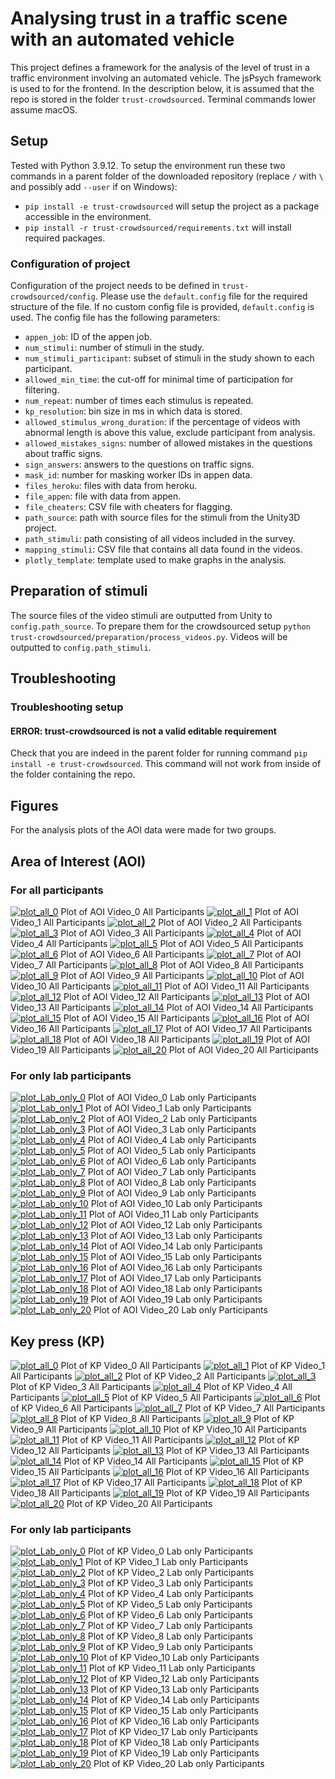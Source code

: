 # Analysing trust in a traffic scene with an automated vehicle

This project defines a framework for the analysis of the level of trust in a traffic environment involving an automated vehicle. The jsPsych framework is used to for the frontend. In the description below, it is assumed that the repo is stored in the folder `trust-crowdsourced`. Terminal commands lower assume macOS.

## Setup
Tested with Python 3.9.12. To setup the environment run these two commands in a parent folder of the downloaded repository (replace `/` with `\` and possibly add `--user` if on Windows):
- `pip install -e trust-crowdsourced` will setup the project as a package accessible in the environment.
- `pip install -r trust-crowdsourced/requirements.txt` will install required packages.

### Configuration of project
Configuration of the project needs to be defined in `trust-crowdsourced/config`. Please use the `default.config` file for the required structure of the file. If no custom config file is provided, `default.config` is used. The config file has the following parameters:
* `appen_job`: ID of the appen job.
* `num_stimuli`: number of stimuli in the study.
* `num_stimuli_participant`: subset of stimuli in the study shown to each participant.
* `allowed_min_time`: the cut-off for minimal time of participation for filtering.
* `num_repeat`: number of times each stimulus is repeated.
* `kp_resolution`: bin size in ms in which data is stored.
* `allowed_stimulus_wrong_duration`: if the percentage of videos with abnormal length is above this value, exclude participant from analysis.
* `allowed_mistakes_signs`: number of allowed mistakes in the questions about traffic signs.
* `sign_answers`: answers to the questions on traffic signs.
* `mask_id`: number for masking worker IDs in appen data.
* `files_heroku`: files with data from heroku.
* `file_appen`: file with data from appen.
* `file_cheaters`: CSV file with cheaters for flagging.
* `path_source`: path with source files for the stimuli from the Unity3D project.
* `path_stimuli`: path consisting of all videos included in the survey.
* `mapping_stimuli`: CSV file that contains all data found in the videos.
* `plotly_template`: template used to make graphs in the analysis.

## Preparation of stimuli
The source files of the video stimuli are outputted from Unity to `config.path_source`. To prepare them for the crowdsourced setup `python trust-crowdsourced/preparation/process_videos.py`. Videos will be outputted to `config.path_stimuli`.

## Troubleshooting
### Troubleshooting setup
#### ERROR: trust-crowdsourced is not a valid editable requirement
Check that you are indeed in the parent folder for running command `pip install -e trust-crowdsourced`. This command will not work from inside of the folder containing the repo.

## Figures
For the analysis plots of the AOI data were made for two groups. 
## Area of Interest (AOI)
### For all participants
[![plot_all_0](figures/AOI_0.png?raw=true)](https://htmlpreview.github.io/?https://github.com/bazilinskyy/trust-crowdsourced/blob/main/figures/AOI_0.html)
Plot of AOI Video_0 All Participants
[![plot_all_1](figures/AOI_1.png?raw=true)](https://htmlpreview.github.io/?https://github.com/bazilinskyy/trust-crowdsourced/blob/main/figures/AOI_1.html)
Plot of AOI Video_1 All Participants
[![plot_all_2](figures/AOI_2.png?raw=true)](https://htmlpreview.github.io/?https://github.com/bazilinskyy/trust-crowdsourced/blob/main/figures/AOI_2.html)
Plot of AOI Video_2 All Participants
[![plot_all_3](figures/AOI_3.png?raw=true)](https://htmlpreview.github.io/?https://github.com/bazilinskyy/trust-crowdsourced/blob/main/figures/AOI_3.html)
Plot of AOI Video_3 All Participants
[![plot_all_4](figures/AOI_4.png?raw=true)](https://htmlpreview.github.io/?https://github.com/bazilinskyy/trust-crowdsourced/blob/main/figures/AOI_4.html)
Plot of AOI Video_4 All Participants
[![plot_all_5](figures/AOI_5.png?raw=true)](https://htmlpreview.github.io/?https://github.com/bazilinskyy/trust-crowdsourced/blob/main/figures/AOI_5.html)
Plot of AOI Video_5 All Participants
[![plot_all_6](figures/AOI_6.png?raw=true)](https://htmlpreview.github.io/?https://github.com/bazilinskyy/trust-crowdsourced/blob/main/figures/AOI_6.html)
Plot of AOI Video_6 All Participants
[![plot_all_7](figures/AOI_7.png?raw=true)](https://htmlpreview.github.io/?https://github.com/bazilinskyy/trust-crowdsourced/blob/main/figures/AOI_7.html)
Plot of AOI Video_7 All Participants
[![plot_all_8](figures/AOI_8.png?raw=true)](https://htmlpreview.github.io/?https://github.com/bazilinskyy/trust-crowdsourced/blob/main/figures/AOI_8.html)
Plot of AOI Video_8 All Participants
[![plot_all_9](figures/AOI_9.png?raw=true)](https://htmlpreview.github.io/?https://github.com/bazilinskyy/trust-crowdsourced/blob/main/figures/AOI_9.html)
Plot of AOI Video_9 All Participants
[![plot_all_10](figures/AOI_10.png?raw=true)](https://htmlpreview.github.io/?https://github.com/bazilinskyy/trust-crowdsourced/blob/main/figures/AOI_10.html)
Plot of AOI Video_10 All Participants
[![plot_all_11](figures/AOI_11.png?raw=true)](https://htmlpreview.github.io/?https://github.com/bazilinskyy/trust-crowdsourced/blob/main/figures/AOI_11.html)
Plot of AOI Video_11 All Participants
[![plot_all_12](figures/AOI_12.png?raw=true)](https://htmlpreview.github.io/?https://github.com/bazilinskyy/trust-crowdsourced/blob/main/figures/AOI_12.html)
Plot of AOI Video_12 All Participants
[![plot_all_13](figures/AOI_13.png?raw=true)](https://htmlpreview.github.io/?https://github.com/bazilinskyy/trust-crowdsourced/blob/main/figures/AOI_13.html)
Plot of AOI Video_13 All Participants
[![plot_all_14](figures/AOI_14.png?raw=true)](https://htmlpreview.github.io/?https://github.com/bazilinskyy/trust-crowdsourced/blob/main/figures/AOI_14.html)
Plot of AOI Video_14 All Participants
[![plot_all_15](figures/AOI_15.png?raw=true)](https://htmlpreview.github.io/?https://github.com/bazilinskyy/trust-crowdsourced/blob/main/figures/AOI_15.html)
Plot of AOI Video_15 All Participants
[![plot_all_16](figures/AOI_16.png?raw=true)](https://htmlpreview.github.io/?https://github.com/bazilinskyy/trust-crowdsourced/blob/main/figures/AOI_16.html)
Plot of AOI Video_16 All Participants
[![plot_all_17](figures/AOI_17.png?raw=true)](https://htmlpreview.github.io/?https://github.com/bazilinskyy/trust-crowdsourced/blob/main/figures/AOI_17.html)
Plot of AOI Video_17 All Participants
[![plot_all_18](figures/AOI_18.png?raw=true)](https://htmlpreview.github.io/?https://github.com/bazilinskyy/trust-crowdsourced/blob/main/figures/AOI_18.html)
Plot of AOI Video_18 All Participants
[![plot_all_19](figures/AOI_19.png?raw=true)](https://htmlpreview.github.io/?https://github.com/bazilinskyy/trust-crowdsourced/blob/main/figures/AOI_19.html)
Plot of AOI Video_19 All Participants
[![plot_all_20](figures/AOI_20.png?raw=true)](https://htmlpreview.github.io/?https://github.com/bazilinskyy/trust-crowdsourced/blob/main/figures/AOI_20.html)
Plot of AOI Video_20 All Participants

### For only lab participants
[![plot_Lab_only_0](figures/Lab_only_AOI_0.png?raw=true)](https://htmlpreview.github.io/?https://github.com/bazilinskyy/trust-crowdsourced/blob/main/figures/Lab_only_AOI_0.html)
Plot of AOI Video_0 Lab only Participants
[![plot_Lab_only_1](figures/Lab_only_AOI_1.png?raw=true)](https://htmlpreview.github.io/?https://github.com/bazilinskyy/trust-crowdsourced/blob/main/figures/Lab_only_AOI_1.html)
Plot of AOI Video_1 Lab only Participants
[![plot_Lab_only_2](figures/Lab_only_AOI_2.png?raw=true)](https://htmlpreview.github.io/?https://github.com/bazilinskyy/trust-crowdsourced/blob/main/figures/Lab_only_AOI_2.html)
Plot of AOI Video_2 Lab only Participants
[![plot_Lab_only_3](figures/Lab_only_AOI_3.png?raw=true)](https://htmlpreview.github.io/?https://github.com/bazilinskyy/trust-crowdsourced/blob/main/figures/Lab_only_AOI_3.html)
Plot of AOI Video_3 Lab only Participants
[![plot_Lab_only_4](figures/Lab_only_AOI_4.png?raw=true)](https://htmlpreview.github.io/?https://github.com/bazilinskyy/trust-crowdsourced/blob/main/figures/Lab_only_AOI_4.html)
Plot of AOI Video_4 Lab only Participants
[![plot_Lab_only_5](figures/Lab_only_AOI_5.png?raw=true)](https://htmlpreview.github.io/?https://github.com/bazilinskyy/trust-crowdsourced/blob/main/figures/Lab_only_AOI_5.html)
Plot of AOI Video_5 Lab only Participants
[![plot_Lab_only_6](figures/Lab_only_AOI_6.png?raw=true)](https://htmlpreview.github.io/?https://github.com/bazilinskyy/trust-crowdsourced/blob/main/figures/Lab_only_AOI_6.html)
Plot of AOI Video_6 Lab only Participants
[![plot_Lab_only_7](figures/Lab_only_AOI_7.png?raw=true)](https://htmlpreview.github.io/?https://github.com/bazilinskyy/trust-crowdsourced/blob/main/figures/Lab_only_AOI_7.html)
Plot of AOI Video_7 Lab only Participants
[![plot_Lab_only_8](figures/Lab_only_AOI_8.png?raw=true)](https://htmlpreview.github.io/?https://github.com/bazilinskyy/trust-crowdsourced/blob/main/figures/Lab_only_AOI_8.html)
Plot of AOI Video_8 Lab only Participants
[![plot_Lab_only_9](figures/Lab_only_AOI_9.png?raw=true)](https://htmlpreview.github.io/?https://github.com/bazilinskyy/trust-crowdsourced/blob/main/figures/Lab_only_AOI_9.html)
Plot of AOI Video_9 Lab only Participants
[![plot_Lab_only_10](figures/Lab_only_AOI_10.png?raw=true)](https://htmlpreview.github.io/?https://github.com/bazilinskyy/trust-crowdsourced/blob/main/figures/Lab_only_AOI_10.html)
Plot of AOI Video_10 Lab only Participants
[![plot_Lab_only_11](figures/Lab_only_AOI_11.png?raw=true)](https://htmlpreview.github.io/?https://github.com/bazilinskyy/trust-crowdsourced/blob/main/figures/Lab_only_AOI_11.html)
Plot of AOI Video_11 Lab only Participants
[![plot_Lab_only_12](figures/Lab_only_AOI_12.png?raw=true)](https://htmlpreview.github.io/?https://github.com/bazilinskyy/trust-crowdsourced/blob/main/figures/Lab_only_AOI_12.html)
Plot of AOI Video_12 Lab only Participants
[![plot_Lab_only_13](figures/Lab_only_AOI_13.png?raw=true)](https://htmlpreview.github.io/?https://github.com/bazilinskyy/trust-crowdsourced/blob/main/figures/Lab_only_AOI_13.html)
Plot of AOI Video_13 Lab only Participants
[![plot_Lab_only_14](figures/Lab_only_AOI_14.png?raw=true)](https://htmlpreview.github.io/?https://github.com/bazilinskyy/trust-crowdsourced/blob/main/figures/Lab_only_AOI_14.html)
Plot of AOI Video_14 Lab only Participants
[![plot_Lab_only_15](figures/Lab_only_AOI_15.png?raw=true)](https://htmlpreview.github.io/?https://github.com/bazilinskyy/trust-crowdsourced/blob/main/figures/Lab_only_AOI_15.html)
Plot of AOI Video_15 Lab only Participants
[![plot_Lab_only_16](figures/Lab_only_AOI_16.png?raw=true)](https://htmlpreview.github.io/?https://github.com/bazilinskyy/trust-crowdsourced/blob/main/figures/Lab_only_AOI_16.html)
Plot of AOI Video_16 Lab only Participants
[![plot_Lab_only_17](figures/Lab_only_AOI_17.png?raw=true)](https://htmlpreview.github.io/?https://github.com/bazilinskyy/trust-crowdsourced/blob/main/figures/Lab_only_AOI_17.html)
Plot of AOI Video_17 Lab only Participants
[![plot_Lab_only_18](figures/Lab_only_AOI_18.png?raw=true)](https://htmlpreview.github.io/?https://github.com/bazilinskyy/trust-crowdsourced/blob/main/figures/Lab_only_AOI_18.html)
Plot of AOI Video_18 Lab only Participants
[![plot_Lab_only_19](figures/Lab_only_AOI_19.png?raw=true)](https://htmlpreview.github.io/?https://github.com/bazilinskyy/trust-crowdsourced/blob/main/figures/Lab_only_AOI_19.html)
Plot of AOI Video_19 Lab only Participants
[![plot_Lab_only_20](figures/Lab_only_AOI_20.png?raw=true)](https://htmlpreview.github.io/?https://github.com/bazilinskyy/trust-crowdsourced/blob/main/figures/Lab_only_AOI_20.html)
Plot of AOI Video_20 Lab only Participants

## Key press (KP)
[![plot_all_0](figures/all_KP_0.png?raw=true)](https://htmlpreview.github.io/?https://github.com/bazilinskyy/trust-crowdsourced/blob/main/figures/all_KP_0.html)
Plot of KP Video_0 All Participants
[![plot_all_1](figures/all_KP_1.png?raw=true)](https://htmlpreview.github.io/?https://github.com/bazilinskyy/trust-crowdsourced/blob/main/figures/all_KP_1.html)
Plot of KP Video_1 All Participants
[![plot_all_2](figures/all_KP_2.png?raw=true)](https://htmlpreview.github.io/?https://github.com/bazilinskyy/trust-crowdsourced/blob/main/figures/all_KP_2.html)
Plot of KP Video_2 All Participants
[![plot_all_3](figures/all_KP_3.png?raw=true)](https://htmlpreview.github.io/?https://github.com/bazilinskyy/trust-crowdsourced/blob/main/figures/all_KP_3.html)
Plot of KP Video_3 All Participants
[![plot_all_4](figures/all_KP_4.png?raw=true)](https://htmlpreview.github.io/?https://github.com/bazilinskyy/trust-crowdsourced/blob/main/figures/all_KP_4.html)
Plot of KP Video_4 All Participants
[![plot_all_5](figures/all_KP_5.png?raw=true)](https://htmlpreview.github.io/?https://github.com/bazilinskyy/trust-crowdsourced/blob/main/figures/all_KP_5.html)
Plot of KP Video_5 All Participants
[![plot_all_6](figures/all_KP_6.png?raw=true)](https://htmlpreview.github.io/?https://github.com/bazilinskyy/trust-crowdsourced/blob/main/figures/all_KP_6.html)
Plot of KP Video_6 All Participants
[![plot_all_7](figures/all_KP_7.png?raw=true)](https://htmlpreview.github.io/?https://github.com/bazilinskyy/trust-crowdsourced/blob/main/figures/all_KP_7.html)
Plot of KP Video_7 All Participants
[![plot_all_8](figures/all_KP_8.png?raw=true)](https://htmlpreview.github.io/?https://github.com/bazilinskyy/trust-crowdsourced/blob/main/figures/all_KP_8.html)
Plot of KP Video_8 All Participants
[![plot_all_9](figures/all_KP_9.png?raw=true)](https://htmlpreview.github.io/?https://github.com/bazilinskyy/trust-crowdsourced/blob/main/figures/all_KP_9.html)
Plot of KP Video_9 All Participants
[![plot_all_10](figures/all_KP_10.png?raw=true)](https://htmlpreview.github.io/?https://github.com/bazilinskyy/trust-crowdsourced/blob/main/figures/all_KP_10.html)
Plot of KP Video_10 All Participants
[![plot_all_11](figures/all_KP_11.png?raw=true)](https://htmlpreview.github.io/?https://github.com/bazilinskyy/trust-crowdsourced/blob/main/figures/all_KP_11.html)
Plot of KP Video_11 All Participants
[![plot_all_12](figures/all_KP_12.png?raw=true)](https://htmlpreview.github.io/?https://github.com/bazilinskyy/trust-crowdsourced/blob/main/figures/all_KP_12.html)
Plot of KP Video_12 All Participants
[![plot_all_13](figures/all_KP_13.png?raw=true)](https://htmlpreview.github.io/?https://github.com/bazilinskyy/trust-crowdsourced/blob/main/figures/all_KP_13.html)
Plot of KP Video_13 All Participants
[![plot_all_14](figures/all_KP_14.png?raw=true)](https://htmlpreview.github.io/?https://github.com/bazilinskyy/trust-crowdsourced/blob/main/figures/all_KP_14.html)
Plot of KP Video_14 All Participants
[![plot_all_15](figures/all_KP_15.png?raw=true)](https://htmlpreview.github.io/?https://github.com/bazilinskyy/trust-crowdsourced/blob/main/figures/all_KP_15.html)
Plot of KP Video_15 All Participants
[![plot_all_16](figures/all_KP_16.png?raw=true)](https://htmlpreview.github.io/?https://github.com/bazilinskyy/trust-crowdsourced/blob/main/figures/all_KP_16.html)
Plot of KP Video_16 All Participants
[![plot_all_17](figures/all_KP_17.png?raw=true)](https://htmlpreview.github.io/?https://github.com/bazilinskyy/trust-crowdsourced/blob/main/figures/all_KP_17.html)
Plot of KP Video_17 All Participants
[![plot_all_18](figures/all_KP_18.png?raw=true)](https://htmlpreview.github.io/?https://github.com/bazilinskyy/trust-crowdsourced/blob/main/figures/all_KP_18.html)
Plot of KP Video_18 All Participants
[![plot_all_19](figures/all_KP_19.png?raw=true)](https://htmlpreview.github.io/?https://github.com/bazilinskyy/trust-crowdsourced/blob/main/figures/all_KP_19.html)
Plot of KP Video_19 All Participants
[![plot_all_20](figures/all_KP_20.png?raw=true)](https://htmlpreview.github.io/?https://github.com/bazilinskyy/trust-crowdsourced/blob/main/figures/all_KP_20.html)
Plot of KP Video_20 All Participants

### For only lab participants
[![plot_Lab_only_0](figures/Lab_only_KP_0.png?raw=true)](https://htmlpreview.github.io/?https://github.com/bazilinskyy/trust-crowdsourced/blob/main/figures/Lab_only_KP_0.html)
Plot of KP Video_0 Lab only Participants
[![plot_Lab_only_1](figures/Lab_only_KP_1.png?raw=true)](https://htmlpreview.github.io/?https://github.com/bazilinskyy/trust-crowdsourced/blob/main/figures/Lab_only_KP_1.html)
Plot of KP Video_1 Lab only Participants
[![plot_Lab_only_2](figures/Lab_only_KP_2.png?raw=true)](https://htmlpreview.github.io/?https://github.com/bazilinskyy/trust-crowdsourced/blob/main/figures/Lab_only_KP_2.html)
Plot of KP Video_2 Lab only Participants
[![plot_Lab_only_3](figures/Lab_only_KP_3.png?raw=true)](https://htmlpreview.github.io/?https://github.com/bazilinskyy/trust-crowdsourced/blob/main/figures/Lab_only_KP_3.html)
Plot of KP Video_3 Lab only Participants
[![plot_Lab_only_4](figures/Lab_only_KP_4.png?raw=true)](https://htmlpreview.github.io/?https://github.com/bazilinskyy/trust-crowdsourced/blob/main/figures/Lab_only_KP_4.html)
Plot of KP Video_4 Lab only Participants
[![plot_Lab_only_5](figures/Lab_only_KP_5.png?raw=true)](https://htmlpreview.github.io/?https://github.com/bazilinskyy/trust-crowdsourced/blob/main/figures/Lab_only_KP_5.html)
Plot of KP Video_5 Lab only Participants
[![plot_Lab_only_6](figures/Lab_only_KP_6.png?raw=true)](https://htmlpreview.github.io/?https://github.com/bazilinskyy/trust-crowdsourced/blob/main/figures/Lab_only_KP_6.html)
Plot of KP Video_6 Lab only Participants
[![plot_Lab_only_7](figures/Lab_only_KP_7.png?raw=true)](https://htmlpreview.github.io/?https://github.com/bazilinskyy/trust-crowdsourced/blob/main/figures/Lab_only_KP_7.html)
Plot of KP Video_7 Lab only Participants
[![plot_Lab_only_8](figures/Lab_only_KP_8.png?raw=true)](https://htmlpreview.github.io/?https://github.com/bazilinskyy/trust-crowdsourced/blob/main/figures/Lab_only_KP_8.html)
Plot of KP Video_8 Lab only Participants
[![plot_Lab_only_9](figures/Lab_only_KP_9.png?raw=true)](https://htmlpreview.github.io/?https://github.com/bazilinskyy/trust-crowdsourced/blob/main/figures/Lab_only_KP_9.html)
Plot of KP Video_9 Lab only Participants
[![plot_Lab_only_10](figures/Lab_only_KP_10.png?raw=true)](https://htmlpreview.github.io/?https://github.com/bazilinskyy/trust-crowdsourced/blob/main/figures/Lab_only_KP_10.html)
Plot of KP Video_10 Lab only Participants
[![plot_Lab_only_11](figures/Lab_only_KP_11.png?raw=true)](https://htmlpreview.github.io/?https://github.com/bazilinskyy/trust-crowdsourced/blob/main/figures/Lab_only_KP_11.html)
Plot of KP Video_11 Lab only Participants
[![plot_Lab_only_12](figures/Lab_only_KP_12.png?raw=true)](https://htmlpreview.github.io/?https://github.com/bazilinskyy/trust-crowdsourced/blob/main/figures/Lab_only_KP_12.html)
Plot of KP Video_12 Lab only Participants
[![plot_Lab_only_13](figures/Lab_only_KP_13.png?raw=true)](https://htmlpreview.github.io/?https://github.com/bazilinskyy/trust-crowdsourced/blob/main/figures/Lab_only_KP_13.html)
Plot of KP Video_13 Lab only Participants
[![plot_Lab_only_14](figures/Lab_only_KP_14.png?raw=true)](https://htmlpreview.github.io/?https://github.com/bazilinskyy/trust-crowdsourced/blob/main/figures/Lab_only_KP_14.html)
Plot of KP Video_14 Lab only Participants
[![plot_Lab_only_15](figures/Lab_only_KP_15.png?raw=true)](https://htmlpreview.github.io/?https://github.com/bazilinskyy/trust-crowdsourced/blob/main/figures/Lab_only_KP_15.html)
Plot of KP Video_15 Lab only Participants
[![plot_Lab_only_16](figures/Lab_only_KP_16.png?raw=true)](https://htmlpreview.github.io/?https://github.com/bazilinskyy/trust-crowdsourced/blob/main/figures/Lab_only_KP_16.html)
Plot of KP Video_16 Lab only Participants
[![plot_Lab_only_17](figures/Lab_only_KP_17.png?raw=true)](https://htmlpreview.github.io/?https://github.com/bazilinskyy/trust-crowdsourced/blob/main/figures/Lab_only_KP_17.html)
Plot of KP Video_17 Lab only Participants
[![plot_Lab_only_18](figures/Lab_only_KP_18.png?raw=true)](https://htmlpreview.github.io/?https://github.com/bazilinskyy/trust-crowdsourced/blob/main/figures/Lab_only_KP_18.html)
Plot of KP Video_18 Lab only Participants
[![plot_Lab_only_19](figures/Lab_only_KP_19.png?raw=true)](https://htmlpreview.github.io/?https://github.com/bazilinskyy/trust-crowdsourced/blob/main/figures/Lab_only_KP_19.html)
Plot of KP Video_19 Lab only Participants
[![plot_Lab_only_20](figures/Lab_only_KP_20.png?raw=true)](https://htmlpreview.github.io/?https://github.com/bazilinskyy/trust-crowdsourced/blob/main/figures/Lab_only_KP_20.html)
Plot of KP Video_20 Lab only Participants
